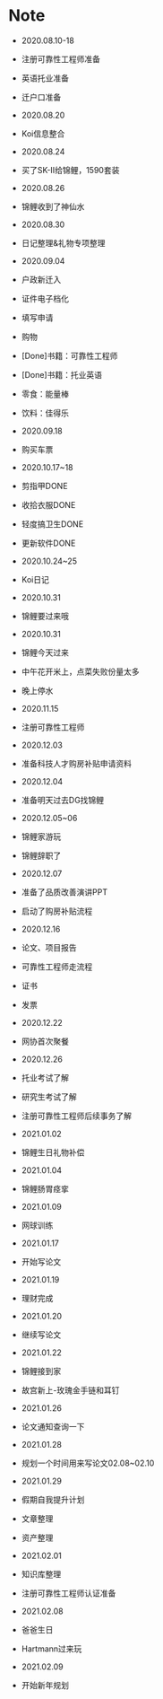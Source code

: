 # Note

- 2020.08.10-18
- 注册可靠性工程师准备
- 英语托业准备
- 迁户口准备

- 2020.08.20
- Koi信息整合

- 2020.08.24
- 买了SK-II给锦鲤，1590套装

- 2020.08.26
- 锦鲤收到了神仙水

- 2020.08.30
- 日记整理&礼物专项整理

- 2020.09.04
- 户政新迁入
-    证件电子档化
-    填写申请
- 购物
-    [Done]书籍：可靠性工程师
-    [Done]书籍：托业英语
-    零食：能量棒
-    饮料：佳得乐

- 2020.09.18
- 购买车票

- 2020.10.17~18
- 剪指甲DONE
- 收拾衣服DONE
- 轻度搞卫生DONE
- 更新软件DONE

- 2020.10.24~25
- Koi日记

- 2020.10.31
- 锦鲤要过来哦

- 2020.10.31
- 锦鲤今天过来
- 中午花开米上，点菜失败份量太多
- 晚上停水

- 2020.11.15
- 注册可靠性工程师

- 2020.12.03
- 准备科技人才购房补贴申请资料

- 2020.12.04
- 准备明天过去DG找锦鲤

- 2020.12.05~06
- 锦鲤家游玩
- 锦鲤辞职了

- 2020.12.07
- 准备了品质改善演讲PPT
- 启动了购房补贴流程

- 2020.12.16
- 论文、项目报告
- 可靠性工程师走流程
- 证书
- 发票

- 2020.12.22
- 网协首次聚餐

- 2020.12.26
- 托业考试了解
- 研究生考试了解
- 注册可靠性工程师后续事务了解

- 2021.01.02
- 锦鲤生日礼物补偿

- 2021.01.04
- 锦鲤肠胃痉挛

- 2021.01.09
- 网球训练

- 2021.01.17
- 开始写论文

- 2021.01.19
- 理财完成

- 2021.01.20
- 继续写论文

- 2021.01.22
- 锦鲤接到家
- 故宫新上-玫瑰金手链和耳钉

- 2021.01.26
- 论文通知查询一下

- 2021.01.28
- 规划一个时间用来写论文02.08~02.10

- 2021.01.29
- 假期自我提升计划
- 文章整理
- 资产整理

- 2021.02.01
- 知识库整理
- 注册可靠性工程师认证准备

- 2021.02.08
- 爸爸生日
- Hartmann过来玩

- 2021.02.09
- 开始新年规划
